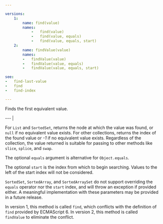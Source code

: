 ```yaml
---

versions:
    1:
        name: find(value)
        names:
            -   find(value)
            -   find(value, equals)
            -   find(value, equals, start)
    2:
        name: findValue(value)
        names:
        -   findValue(value)
        -   findValue(value, equals)
        -   findValue(value, equals, start)

see:
-   find-last-value
-   find
-   find-index

---
```


Finds the first equivalent value.

--- |

For `List` and `SortedSet`, returns the node at which the value was found, or
`null` if no equivalent value exists.
For other collections, returns the index of the found value or *-1* if no
equivalent value exists.
Regardless of the collection, the value returned is suitable for passing to
other methods like `slice`, `splice`, and `swap`.

The optional `equals` argument is alternative for `Object.equals`.

The optional `start` is the index from which to begin searching.
Values to the left of the start index will not be considered.

`SortedSet`, `SortedArray`, and `SortedArraySet` do not support overriding the
`equals` operator nor the `start` index, and will throw an exception if provided
either.
A meaningful implementation with these parameters may be provided in a future
release.

In version 1, this method is called `find`, which conflicts with the definition
of `find` provided by ECMAScript 6.
In version 2, this method is called `findValue` to eliminate the conflict.

